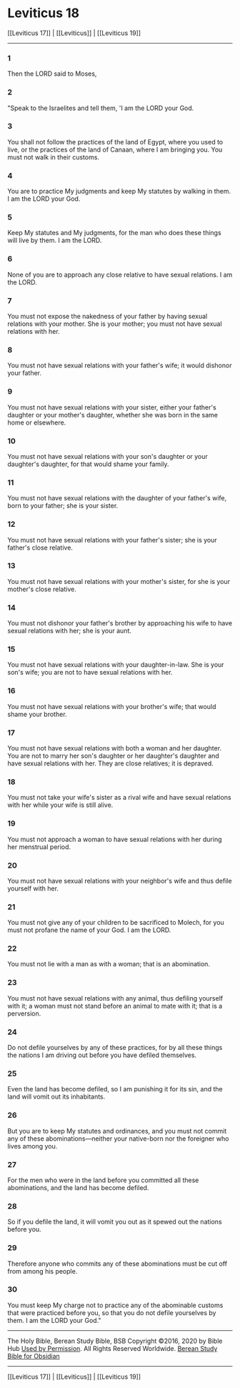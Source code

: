 # Leviticus 18

[[Leviticus 17]] | [[Leviticus]] | [[Leviticus 19]]

---

### 1
Then the LORD said to Moses,

### 2
"Speak to the Israelites and tell them, 'I am the LORD your God.

### 3
You shall not follow the practices of the land of Egypt, where you used to live, or the practices of the land of Canaan, where I am bringing you. You must not walk in their customs.

### 4
You are to practice My judgments and keep My statutes by walking in them. I am the LORD your God.

### 5
Keep My statutes and My judgments, for the man who does these things will live by them. I am the LORD.

### 6
None of you are to approach any close relative to have sexual relations. I am the LORD.

### 7
You must not expose the nakedness of your father by having sexual relations with your mother. She is your mother; you must not have sexual relations with her.

### 8
You must not have sexual relations with your father's wife; it would dishonor your father.

### 9
You must not have sexual relations with your sister, either your father's daughter or your mother's daughter, whether she was born in the same home or elsewhere.

### 10
You must not have sexual relations with your son's daughter or your daughter's daughter, for that would shame your family.

### 11
You must not have sexual relations with the daughter of your father's wife, born to your father; she is your sister.

### 12
You must not have sexual relations with your father's sister; she is your father's close relative.

### 13
You must not have sexual relations with your mother's sister, for she is your mother's close relative.

### 14
You must not dishonor your father's brother by approaching his wife to have sexual relations with her; she is your aunt.

### 15
You must not have sexual relations with your daughter-in-law. She is your son's wife; you are not to have sexual relations with her.

### 16
You must not have sexual relations with your brother's wife; that would shame your brother.

### 17
You must not have sexual relations with both a woman and her daughter. You are not to marry her son's daughter or her daughter's daughter and have sexual relations with her. They are close relatives; it is depraved.

### 18
You must not take your wife's sister as a rival wife and have sexual relations with her while your wife is still alive.

### 19
You must not approach a woman to have sexual relations with her during her menstrual period.

### 20
You must not have sexual relations with your neighbor's wife and thus defile yourself with her.

### 21
You must not give any of your children to be sacrificed to Molech, for you must not profane the name of your God. I am the LORD.

### 22
You must not lie with a man as with a woman; that is an abomination.

### 23
You must not have sexual relations with any animal, thus defiling yourself with it; a woman must not stand before an animal to mate with it; that is a perversion.

### 24
Do not defile yourselves by any of these practices, for by all these things the nations I am driving out before you have defiled themselves.

### 25
Even the land has become defiled, so I am punishing it for its sin, and the land will vomit out its inhabitants.

### 26
But you are to keep My statutes and ordinances, and you must not commit any of these abominations—neither your native-born nor the foreigner who lives among you.

### 27
For the men who were in the land before you committed all these abominations, and the land has become defiled.

### 28
So if you defile the land, it will vomit you out as it spewed out the nations before you.

### 29
Therefore anyone who commits any of these abominations must be cut off from among his people.

### 30
You must keep My charge not to practice any of the abominable customs that were practiced before you, so that you do not defile yourselves by them. I am the LORD your God."

---

The Holy Bible, Berean Study Bible, BSB
Copyright ©2016, 2020 by Bible Hub
[Used by Permission](https://berean.bible/terms.htm). All Rights Reserved Worldwide.
[Berean Study Bible for Obsidian](https://github.com/gapmiss/berean-study-bible-for-obsidian)

---

[[Leviticus 17]] | [[Leviticus]] | [[Leviticus 19]]

